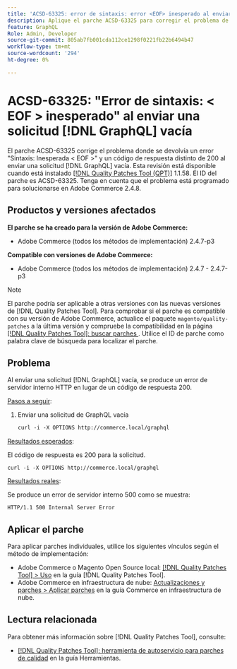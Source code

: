 ```yaml
---
title: 'ACSD-63325: error de sintaxis: error <EOF> inesperado al enviar una solicitud  [!DNL GraphQL] vacía'
description: Aplique el parche ACSD-63325 para corregir el problema de Adobe Commerce donde se produce un error de sintaxis al enviar una solicitud  [!DNL GraphQL] vacía.
feature: GraphQL
Role: Admin, Developer
source-git-commit: 805ab7fb001cda112ce1298f0221fb22b6494b47
workflow-type: tm+mt
source-wordcount: '294'
ht-degree: 0%

---
```



# ACSD-63325: &quot;Error de sintaxis: &lt; EOF > inesperado&quot; al enviar una solicitud [!DNL GraphQL] vacía

El parche ACSD-63325 corrige el problema donde se devolvía un error &quot;Sintaxis: Inesperada &lt; EOF >&quot; y un código de respuesta distinto de 200 al enviar una solicitud [!DNL GraphQL] vacía. Esta revisión está disponible cuando está instalado [[!DNL Quality Patches Tool (QPT)]](/help/tools/quality-patches-tool/quality-patches-tool-to-self-serve-quality-patches.md) 1.1.58. El ID del parche es ACSD-63325. Tenga en cuenta que el problema está programado para solucionarse en Adobe Commerce 2.4.8.

## Productos y versiones afectados

**El parche se ha creado para la versión de Adobe Commerce:**

* Adobe Commerce (todos los métodos de implementación) 2.4.7-p3

**Compatible con versiones de Adobe Commerce:**

* Adobe Commerce (todos los métodos de implementación) 2.4.7 - 2.4.7-p3

>[!NOTE]
>
>El parche podría ser aplicable a otras versiones con las nuevas versiones de [!DNL Quality Patches Tool]. Para comprobar si el parche es compatible con su versión de Adobe Commerce, actualice el paquete `magento/quality-patches` a la última versión y compruebe la compatibilidad en la página [[!DNL Quality Patches Tool]: buscar parches ](https://experienceleague.adobe.com/tools/commerce-quality-patches/index.html?lang=es). Utilice el ID de parche como palabra clave de búsqueda para localizar el parche.

## Problema

Al enviar una solicitud [!DNL GraphQL] vacía, se produce un error de servidor interno HTTP en lugar de un código de respuesta 200.

<u>Pasos a seguir</u>:

1. Enviar una solicitud de GraphQL vacía

   ```graphql
   curl -i -X OPTIONS http://commerce.local/graphql
   ```

<u>Resultados esperados</u>:

El código de respuesta es 200 para la solicitud.

```
curl -i -X OPTIONS http://commerce.local/graphql
```

<u>Resultados reales</u>:

Se produce un error de servidor interno 500 como se muestra:

```
HTTP/1.1 500 Internal Server Error
```

## Aplicar el parche

Para aplicar parches individuales, utilice los siguientes vínculos según el método de implementación:

* Adobe Commerce o Magento Open Source local: [[!DNL Quality Patches Tool] > Uso](/help/tools/quality-patches-tool/usage.md) en la guía [!DNL Quality Patches Tool].
* Adobe Commerce en infraestructura de nube: [Actualizaciones y parches > Aplicar parches](https://experienceleague.adobe.com/es/docs/commerce-cloud-service/user-guide/develop/upgrade/apply-patches) en la guía Commerce en infraestructura de nube.

## Lectura relacionada

Para obtener más información sobre [!DNL Quality Patches Tool], consulte:

* [[!DNL Quality Patches Tool]: herramienta de autoservicio para parches de calidad](/help/tools/quality-patches-tool/quality-patches-tool-to-self-serve-quality-patches.md) en la guía Herramientas.
